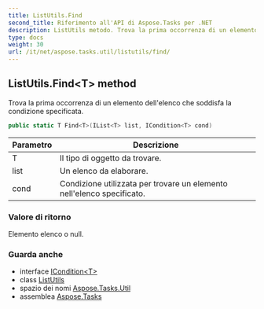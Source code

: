 ```yaml
---
title: ListUtils.Find
second_title: Riferimento all'API di Aspose.Tasks per .NET
description: ListUtils metodo. Trova la prima occorrenza di un elemento dellelenco che soddisfa la condizione specificata.
type: docs
weight: 30
url: /it/net/aspose.tasks.util/listutils/find/
---
```

## ListUtils.Find&lt;T&gt; method

Trova la prima occorrenza di un elemento dell'elenco che soddisfa la condizione specificata.

```csharp
public static T Find<T>(IList<T> list, ICondition<T> cond)
```

| Parametro | Descrizione |
| --- | --- |
| T | Il tipo di oggetto da trovare. |
| list | Un elenco da elaborare. |
| cond | Condizione utilizzata per trovare un elemento nell'elenco specificato. |

### Valore di ritorno

Elemento elenco o null.

### Guarda anche

* interface [ICondition&lt;T&gt;](../../icondition-1/)
* class [ListUtils](../)
* spazio dei nomi [Aspose.Tasks.Util](../../listutils/)
* assemblea [Aspose.Tasks](../../../)


